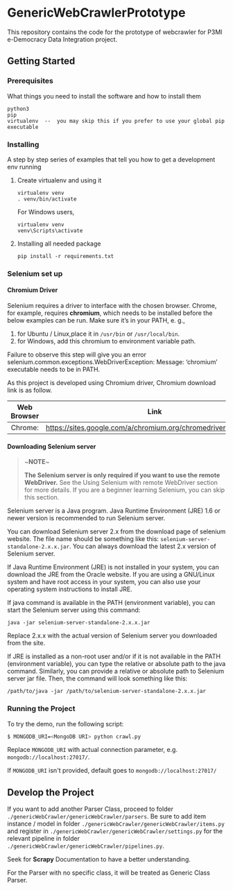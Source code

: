 # GenericWebCrawlerPrototype

This repository contains the code for the prototype of webcrawler for P3MI e-Democracy Data Integration project.


## Getting Started

### Prerequisites

What things you need to install the software and how to install them

```
python3
pip
virtualenv  --  you may skip this if you prefer to use your global pip executable
```

### Installing

A step by step series of examples that tell you how to get a development env running

1. Create virtualenv and using it

    ```
    virtualenv venv
    . venv/bin/activate
    ```
    
    For Windows users, 
    
    ```
    virtualenv venv
    venv\Scripts\activate
    ```

2. Installing all needed package

    ```
    pip install -r requirements.txt
    ```


### Selenium set up

#### Chromium Driver
Selenium requires a driver to interface with the chosen browser. Chrome, for example, requires **chromium**, which needs to be installed before the below examples can be run. Make sure it’s in your PATH, e. g., 
1. for Ubuntu / Linux,place it in `/usr/bin` or `/usr/local/bin`.
2. for Windows, add this chromium to environment variable path.


Failure to observe this step will give you an error selenium.common.exceptions.WebDriverException: Message: ‘chromium’ executable needs to be in PATH.

As this project is developed using Chromium driver, Chromium download link is as follow.

| Web Browser   | Link                                                                  |
|:-------------:|:---------------------------------------------------------------------:| 
| Chrome:       |	https://sites.google.com/a/chromium.org/chromedriver/downloads      |


#### Downloading Selenium server
> ~**NOTE**~
>
> **The Selenium server is only required if you want to use the remote WebDriver.** See the Using Selenium with remote WebDriver section for more details. If you are a beginner learning Selenium, you can skip this section.

Selenium server is a Java program. Java Runtime Environment (JRE) 1.6 or newer version is recommended to run Selenium server.

You can download Selenium server 2.x from the download page of selenium website. The file name should be something like this: `selenium-server-standalone-2.x.x.jar`. You can always download the latest 2.x version of Selenium server.

If Java Runtime Environment (JRE) is not installed in your system, you can download the JRE from the Oracle website. If you are using a GNU/Linux system and have root access in your system, you can also use your operating system instructions to install JRE.

If java command is available in the PATH (environment variable), you can start the Selenium server using this command:
```
java -jar selenium-server-standalone-2.x.x.jar
```
Replace 2.x.x with the actual version of Selenium server you downloaded from the site.

If JRE is installed as a non-root user and/or if it is not available in the PATH (environment variable), you can type the relative or absolute path to the java command. Similarly, you can provide a relative or absolute path to Selenium server jar file. Then, the command will look something like this:
```
/path/to/java -jar /path/to/selenium-server-standalone-2.x.x.jar
```


### Running the Project

To try the demo, run the following script:
```bash
$ MONGODB_URI=<MongoDB URI> python crawl.py
```

Replace `MONGODB_URI` with actual connection parameter, e.g. `mongodb://localhost:27017/`.

If `MONGODB_URI` isn't provided, default goes to `mongodb://localhost:27017/` 


## Develop the Project
If you want to add another Parser Class, proceed to folder `./genericWebCrawler/genericWebCrawler/parsers`. Be sure to add item instance / model in folder `./genericWebCrawler/genericWebCrawler/items.py` and register in `./genericWebCrawler/genericWebCrawler/settings.py` for the relevant pipeline in folder `./genericWebCrawler/genericWebCrawler/pipelines.py`.

Seek for **Scrapy** Documentation to have a better understanding.

For the Parser with no specific class, it will be treated as Generic Class Parser.
